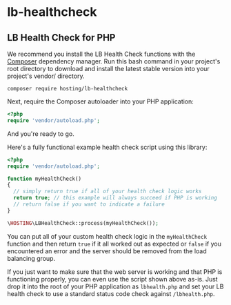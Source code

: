 # lb-healthcheck

## LB Health Check for PHP
We recommend you install the LB Health Check functions with the [Composer] dependency manager. Run this bash command in your project's root directory to download and install the latest stable version into your project's vendor/ directory.

```composer require hosting/lb-healthcheck```

Next, require the Composer autoloader into your PHP application:

```php
<?php
require 'vendor/autoload.php';
```

And you're ready to go.

Here's a fully functional example health check script using this library:

```php
<?php
require 'vendor/autoload.php';

function myHealthCheck()
{
  // simply return true if all of your health check logic works
  return true; // this example will always succeed if PHP is working
  // return false if you want to indicate a failure
}

\HOSTING\LBHealthCheck::process(myHealthCheck());
```

You can put all of your custom health check logic in the `myHealthCheck` function and then return `true` if it all worked out as expected or `false` if you encountered an error and the server should be removed from the load balancing group.

If you just want to make sure that the web server is working and that PHP is functioning properly, you can even use the script shown above as-is. Just drop it into the root of your PHP application as `lbhealth.php` and set your LB health check to use a standard status code check against `/lbhealth.php`.

[Composer]: https://getcomposer.org
